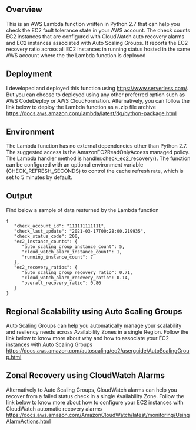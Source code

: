 ## Overview
This is an AWS Lambda function written in Python 2.7 that can help you check the EC2 fault tolerance state in your AWS account. The check counts EC2 instances that are configured with CloudWatch auto recovery alarms and EC2 instances associated with Auto Scaling Groups. It reports the EC2 recovery ratio across all EC2 instances in running status hosted in the same AWS account where the the Lambda function is deployed

## Deployment
I developed and deployed this function using https://www.serverless.com/. But you can choose to deployed using any other preferred option such as AWS CodeDeploy or AWS CloudFormation. Alternatively, you can follow the link below to deploy the Lambda function as a .zip file archive<br/>
https://docs.aws.amazon.com/lambda/latest/dg/python-package.html

## Environment
The Lambda function has no external dependencies other than Python 2.7. The suggested access is the AmazonEC2ReadOnlyAccess managed policy. The Lambda handler method is handler.check_ec2_recovery(). The function can be configured with an optional environment variable (CHECK_REFRESH_SECONDS) to control the cache refresh rate, which is set to 5 minutes by default.

## Output
Find below a sample of data resturned by the Lambda function
```
{
   "check_account_id": "111111111111", 
   "check_last_update": "2021-03-17T00:28:00.219935", 
   "check_status_code": 200, 
   "ec2_instance_counts": {
      "auto_scaling_group_instance_count": 5, 
      "cloud_watch_alarm_instance_count": 1, 
      "running_instance_count": 7
   }, 
   "ec2_recovery_ratios": {
      "auto_scaling_group_recovery_ratio": 0.71, 
      "cloud_watch_alarm_recovery_ratio": 0.14, 
      "overall_recovery_ratio": 0.86
   }
}
```
## Regional Scalability using Auto Scaling Groups 
Auto Scaling Groups can help you automatically manage your scalability and resilency needs across Availability Zones in a single Region. Follow the link below to know more about why and how to associate your EC2 instances with Auto Scaling Groups<br/>
https://docs.aws.amazon.com/autoscaling/ec2/userguide/AutoScalingGroup.html

## Zonal Recovery using CloudWatch Alarms
Alternatively to Auto Scaling Groups, CloudWatch alarms can help you recover from a failed status check in a single Availability Zone. Follow the link below to know more about how to configure your EC2 instances with CloudWatch automatic recovery alarms<br/>
https://docs.aws.amazon.com/AmazonCloudWatch/latest/monitoring/UsingAlarmActions.html
